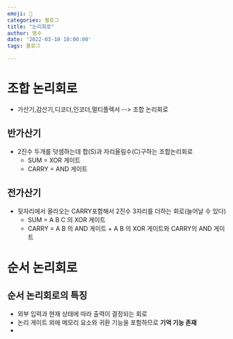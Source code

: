 ```yaml
---
emoji: 🏃
categories: 블로그
title: "논리회로"
author: 범수
date: '2022-03-10 18:00:00'
tags: 블로그

---
```


# 조합 논리회로

- 가산기,감산기,디코더,인코더,멀티플렉서 --> 조합 논리회로

## 반가산기

- 2진수 두개를 덧셈하는데 합(S)과 자리올림수(C)구하는 조합논리회로
  - SUM = XOR 게이트
  - CARRY = AND 게이트

## 전가산기

- 뒷자리에서 올라오는 CARRY포함해서 2진수 3자리를 더하는 회로(늘어날 수 있다)
  - SUM = A B C 의 XOR 게이트
  - CARRY = A B 의 AND 게이트 + A B 의 XOR 게이트와 CARRY의 AND 게이트

# 순서 논리회로

## 순서 논리회로의 특징

- 외부 입력과 현재 상태에 따라 출력이 결정되는 회로
- 논리 게이트 외에 메모리 요소와 귀환 기능을 포함하므로 **기억 기능 존재**
-
